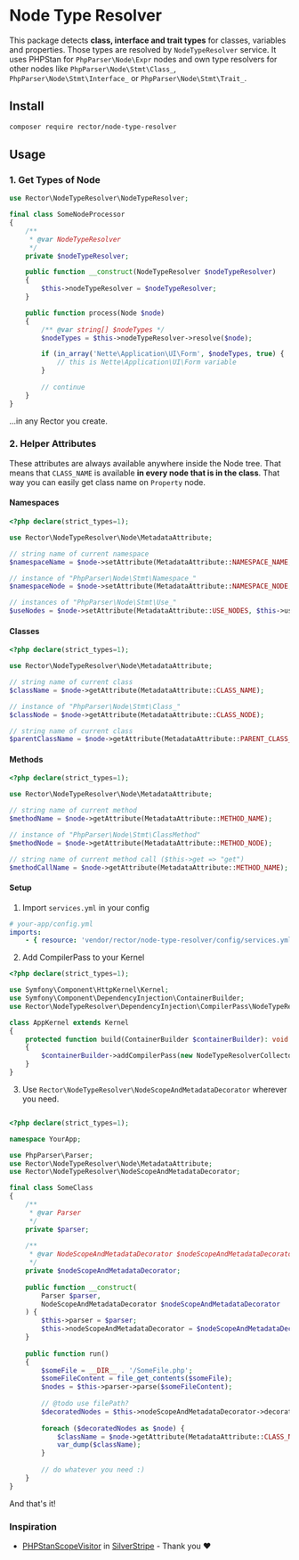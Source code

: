 # Node Type Resolver

This package detects **class, interface and trait types** for classes, variables and properties. Those types are resolved by `NodeTypeResolver` service. It uses PHPStan for `PhpParser\Node\Expr` nodes and own type resolvers for other nodes like `PhpParser\Node\Stmt\Class_`, `PhpParser\Node\Stmt\Interface_` or `PhpParser\Node\Stmt\Trait_`.  

## Install

```bash
composer require rector/node-type-resolver
```

## Usage

### 1. Get Types of Node

```php
use Rector\NodeTypeResolver\NodeTypeResolver;

final class SomeNodeProcessor
{
    /**
     * @var NodeTypeResolver
     */
    private $nodeTypeResolver;

    public function __construct(NodeTypeResolver $nodeTypeResolver)
    {
        $this->nodeTypeResolver = $nodeTypeResolver;
    }

    public function process(Node $node)
    {
        /** @var string[] $nodeTypes */
        $nodeTypes = $this->nodeTypeResolver->resolve($node);

        if (in_array('Nette\Application\UI\Form', $nodeTypes, true) {
            // this is Nette\Application\UI\Form variable
        }
        
        // continue
    }
}
```

...in any Rector you create.


### 2. Helper Attributes

These attributes are always available anywhere inside the Node tree. That means that `CLASS_NAME` is available **in every node that is in the class**. That way you can easily get class name on `Property` node.

#### Namespaces

```php
<?php declare(strict_types=1);

use Rector\NodeTypeResolver\Node\MetadataAttribute;

// string name of current namespace
$namespaceName = $node->setAttribute(MetadataAttribute::NAMESPACE_NAME, $this->namespaceName);

// instance of "PhpParser\Node\Stmt\Namespace_" 
$namespaceNode = $node->setAttribute(MetadataAttribute::NAMESPACE_NODE, $this->namespaceNode);

// instances of "PhpParser\Node\Stmt\Use_"
$useNodes = $node->setAttribute(MetadataAttribute::USE_NODES, $this->useNodes);
```

#### Classes

```php
<?php declare(strict_types=1);

use Rector\NodeTypeResolver\Node\MetadataAttribute;

// string name of current class
$className = $node->getAttribute(MetadataAttribute::CLASS_NAME);

// instance of "PhpParser\Node\Stmt\Class_"
$classNode = $node->getAttribute(MetadataAttribute::CLASS_NODE);

// string name of current class
$parentClassName = $node->getAttribute(MetadataAttribute::PARENT_CLASS_NAME);
```

#### Methods

```php
<?php declare(strict_types=1);

use Rector\NodeTypeResolver\Node\MetadataAttribute;

// string name of current method
$methodName = $node->getAttribute(MetadataAttribute::METHOD_NAME);

// instance of "PhpParser\Node\Stmt\ClassMethod"
$methodNode = $node->getAttribute(MetadataAttribute::METHOD_NODE);

// string name of current method call ($this->get => "get")
$methodCallName = $node->getAttribute(MetadataAttribute::METHOD_NAME);
```

#### Setup

1. Import `services.yml` in your config

```yaml
# your-app/config.yml
imports:
    - { resource: 'vendor/rector/node-type-resolver/config/services.yml' }
```

2. Add CompilerPass to your Kernel

```php
<?php declare(strict_types=1);

use Symfony\Component\HttpKernel\Kernel;
use Symfony\Component\DependencyInjection\ContainerBuilder;
use Rector\NodeTypeResolver\DependencyInjection\CompilerPass\NodeTypeResolverCollectorCompilerPass;

class AppKernel extends Kernel
{
    protected function build(ContainerBuilder $containerBuilder): void
    {
        $containerBuilder->addCompilerPass(new NodeTypeResolverCollectorCompilerPass());
    }
} 
```

3. Use `Rector\NodeTypeResolver\NodeScopeAndMetadataDecorator` wherever you need.  

```php

<?php declare(strict_types=1);

namespace YourApp;

use PhpParser\Parser;
use Rector\NodeTypeResolver\Node\MetadataAttribute;
use Rector\NodeTypeResolver\NodeScopeAndMetadataDecorator;

final class SomeClass
{
    /**
     * @var Parser 
     */
    private $parser;
    
    /**
     * @var NodeScopeAndMetadataDecorator $nodeScopeAndMetadataDecorator
     */
    private $nodeScopeAndMetadataDecorator;
    
    public function __construct(
        Parser $parser,
        NodeScopeAndMetadataDecorator $nodeScopeAndMetadataDecorator
    ) {
        $this->parser = $parser;
        $this->nodeScopeAndMetadataDecorator = $nodeScopeAndMetadataDecorator;
    }
    
    public function run() 
    {
        $someFile = __DIR__ . '/SomeFile.php';
        $someFileContent = file_get_contents($someFile);
        $nodes = $this->parser->parse($someFileContent);
        
        // @todo use filePath?
        $decoratedNodes = $this->nodeScopeAndMetadataDecorator->decorateNodesAndSplFileInfo($nodes, new \SplFileInfo(__DIR__ . '/SomeFile.php'));
        
        foreach ($decoratedNodes as $node) {
            $className = $node->getAttribute(MetadataAttribute::CLASS_NAME);
            var_dump($className);
        }
        
        // do whatever you need :)
    }
}
```


And that's it!

### Inspiration

- [PHPStanScopeVisitor](https://github.com/silverstripe/silverstripe-upgrader/blob/532182b23e854d02e0b27e68ebc394f436de0682/src/UpgradeRule/PHP/Visitor/PHPStanScopeVisitor.php) in [SilverStripe](https://github.com/silverstripe/) - Thank you ❤️️  
